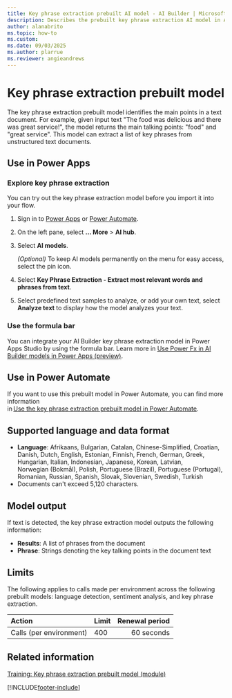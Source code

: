 ```yaml
---
title: Key phrase extraction prebuilt AI model - AI Builder | Microsoft Docs
description: Describes the prebuilt key phrase extraction AI model in AI Builder.
author: alanabrito
ms.topic: how-to
ms.custom: 
ms.date: 09/03/2025
ms.author: plarrue
ms.reviewer: angieandrews
---
```


# Key phrase extraction prebuilt model

The key phrase extraction prebuilt model identifies the main points in a text document. For example, given input text "The food was delicious and there was great service!", the model returns the main talking points: "food" and "great service". This model can extract a list of key phrases from unstructured text documents.

## Use in Power Apps

### Explore key phrase extraction

You can try out the key phrase extraction model before you import it into your flow.

1. Sign in to [Power Apps](https://make.powerapps.com) or [Power Automate](https://make.powerautomate.com).
1. On the left pane, select **... More** > **AI hub**.
1. Select **AI models**.

     *(Optional)* To keep AI models permanently on the menu for easy access, select the pin icon.

1. Select **Key Phrase Extraction - Extract most relevant words and phrases from text**.
1. Select predefined text samples to analyze, or add your own text, select **Analyze text** to display how the model analyzes your text.

### Use the formula bar

You can integrate your AI Builder key phrase extraction model in Power Apps Studio by using the formula bar. Learn more in [Use Power Fx in AI Builder models in Power Apps (preview)](powerfx-in-powerapps.md).

## Use in Power Automate

If you want to use this prebuilt model in Power Automate, you can find more information in [Use the key phrase extraction prebuilt model in Power Automate](flow-key-phrase-extraction.md).
 
## Supported language and data format

- **Language**: Afrikaans, Bulgarian, Catalan, Chinese-Simplified, Croatian, Danish, Dutch, English, Estonian, Finnish, French, German, Greek, Hungarian, Italian, Indonesian, Japanese, Korean, Latvian, Norwegian (Bokmål), Polish, Portuguese (Brazil), Portuguese (Portugal), Romanian, Russian, Spanish, Slovak, Slovenian, Swedish, Turkish
- Documents can't exceed 5,120 characters.

## Model output

If text is detected, the key phrase extraction model outputs the following information:

- **Results**: A list of phrases from the document
- **Phrase**: Strings denoting the key talking points in the document text

## Limits

The following applies to calls made per environment across the following prebuilt models: language detection, sentiment analysis, and key phrase extraction.

|**Action**|**Limit**|**Renewal period**|
|:-----|:-----|-----:|
|Calls (per environment)|400|60 seconds|

## Related information

[Training: Key phrase extraction prebuilt model (module)](/training/modules/get-started-with-ai-builder-key-phrase-extraction/)

[!INCLUDE[footer-include](includes/footer-banner.md)]

